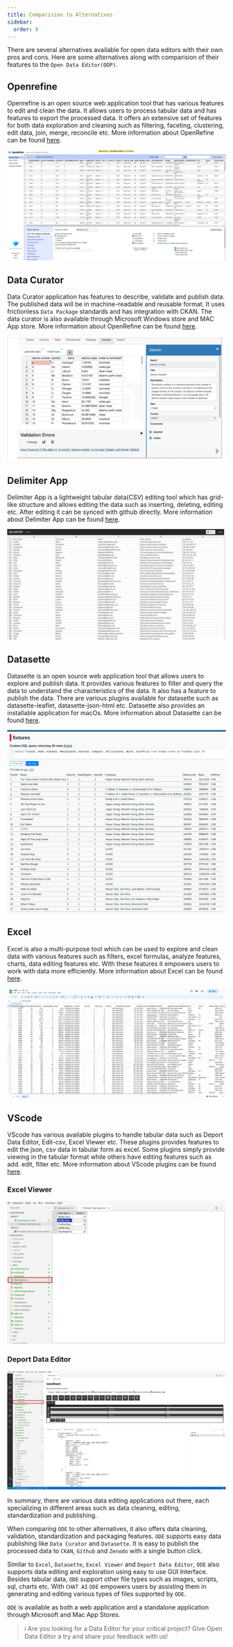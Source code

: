 ```yaml
---
title: Comparision to Alternatives
sidebar:
  order: 8
---
```


There are several alternatives available for open data editors with their own pros and cons. Here are some alternatives along with comparision of their features to the `Open Data Editor(ODP)`.

## Openrefine

Openrefine is an open source web application tool that has various features to edit and clean the data. It allows users to process tabular data and has features to export the processed data. It offers an extensive set of features for both data exploration and cleaning such as filtering, faceting, clustering, edit data, join, merge, reconcile etc. More information about OpenRefine can be found [here](https://openrefine.org).

![OPEN REFINE](./assets/alternative-data-editors/alternatives-openrefine.png)

## Data Curator

Data Curator application has features to describe, validate and publish data. The published data will be in machine-readable and reusable format. It uses frictionless `Data Package` standards and has integration with CKAN. The data curator is also available through Microsoft Windows store and MAC App store. More information about OpenRefine can be found [here](https://github.com/qcif/data-curator).

![DATA CURATOR](./assets/alternative-data-editors/alternatives-data-curator.png)

## Delimiter App

Delimiter App is a lightweight tabular data(CSV) editing tool which has grid-like structure and allows editing the data such as inserting, deleting, editing etc. After editing it can be synced with github directly. More information about Delimiter App can be found [here](https://delimiter.netlify.app).

![DELIMITER APP](./assets/alternative-data-editors/alternatives-delimiter.png)

## Datasette

Datasette is an open source web application tool that allows users to explore and publish data. It provides various features to filter and query the data to understand the characteristics of the data. It also has a feature to publish the data. There are various plugins available for datasette such as datasette-leaflet, datasette-json-html etc. Datasette also provides an installable application for macOs. More information about Datasette can be found [here](https://datasette.io).

![DATASETTE](./assets/alternative-data-editors/alternatives-datasette.png)

## Excel

Excel is also a multi-purpose tool which can be used to explore and clean data with various features such as filters, excel formulas, analyze features, charts, data editing features etc. With these features it empowers users to work with data more efficiently. More information about Excel can be found [here](https://www.microsoft.com/en-us/microsoft-365/excel).

![EXCEL](./assets/alternative-data-editors/alternatives-excel.png)

## VScode

VScode has various available plugins to handle tabular data such as Deport Data Editor, Edit-csv, Excel Viewer etc. These plugins provides features to edit the json, csv data in tabular form as excel. Some plugins simply provide viewing in the tabular format while others have editing features such as add. edit, filter etc. More information about VScode plugins can be found [here](https://marketplace.visualstudio.com/search?term=open%20data%20editor&target=VSCode&category=Data%20Science&sortBy=Relevance).

### Excel Viewer

![EXCEL VIEWER](./assets/alternative-data-editors/alternatives-vscode-excelviewer.png)

### Deport Data Editor

![DEPORT DATA EDITOR](./assets/alternative-data-editors/alternatives-vscode-depot.png)

In summary, there are various data editing applications out there, each specializing in different areas such as data cleaning, editing, standardization and publishing.

When comparing `ODE` to other alternatives, it also offers data cleaning, validation, standardization and packaging features. `ODE` supports easy data publishing like `Data Curator` and `Datasette`. It is easy to publish the processed data to `CKAN`, `Github` and `Zenodo` with a single button click.

Similar to `Excel`, `Datasette`, `Excel Viewer` and `Deport Data Editor`, `ODE` also supports data editing and exploration using easy to use GUI Interface. Besides tabular data, `ODE` support other file types such as images, scripts, sql, charts etc. With `CHAT AI` `ODE` empowers users by assisting them in generating and editing various types of files supported by `ODE`.

`ODE` is available as both a web application and a standalone application through Microsoft and Mac App Stores.

> ℹ️ Are you looking for a Data Editor for your critical project? Give Open Data Editor a try and share your feedback with us!

